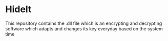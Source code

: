 # HideIt
This repository contains the .dll file which is an encrypting and decrypting software which adapts and changes its key everyday based on the system time
